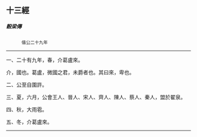

## 十三經

##### 穀梁傳
　　　`僖公二十九年`

* * *

一、二十有九年，春，介葛盧來。

介，國也。葛盧，微國之君，未爵者也。其曰來，卑也。

二、公至自圍許。

三、夏，六月，公會王人、晉人、宋人、齊人、陳人、蔡人、秦人，盟於翟泉。

四、秋，大雨雹。

五、冬，介葛盧來。

* * *

